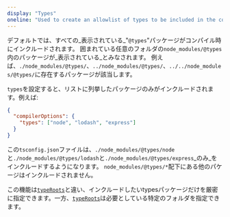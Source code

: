 ```yaml
---
display: "Types"
oneline: "Used to create an allowlist of types to be included in the compile"
---
```


デフォルトでは、すべての_表示されている_"`@types`"パッケージがコンパイル時にインクルードされます。
囲まれている任意のフォルダの`node_modules/@types`内のパッケージが_表示されている_とみなされます。
例えば、`./node_modules/@types/`、`../node_modules/@types/`、`../../node_modules/@types/`に存在するパッケージが該当します。

`types`を設定すると、リストに列挙したパッケージのみがインクルードされます。例えば:

```json
{
  "compilerOptions": {
    "types": ["node", "lodash", "express"]
  }
}
```

この`tsconfig.json`ファイルは、`./node_modules/@types/node`と`./node_modules/@types/lodash`と`./node_modules/@types/express`_のみ_をインクルードするようになります。
`node_modules/@types/*`配下にある他のパケージはインクルードされません。

この機能は[`typeRoots`](#typeRoots)と違い、インクルードしたいtypesパッケージだけを厳密に指定できます。一方、[`typeRoots`](#typeRoots)は必要としている特定のフォルダを指定できます。
